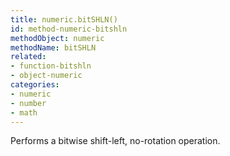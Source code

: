 ```yaml
---
title: numeric.bitSHLN()
id: method-numeric-bitshln
methodObject: numeric
methodName: bitSHLN
related:
- function-bitshln
- object-numeric
categories:
- numeric
- number
- math
---
```


Performs a bitwise shift-left, no-rotation operation.
